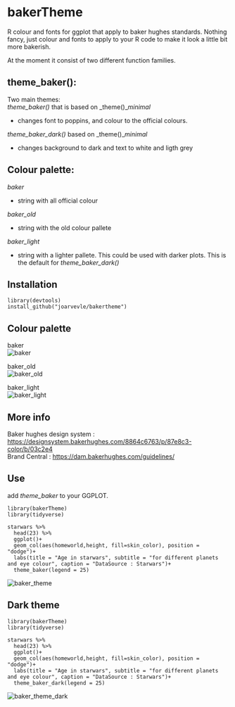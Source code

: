 # bakerTheme
R colour and fonts for ggplot that apply to baker hughes standards.
Nothing fancy, just colour and fonts to apply to your R code to make it look a little bit more bakerish.

At the moment it consist of two different function families.

## theme_baker():
Two main themes:  
_theme_baker()_ that is based on _theme()__minimal_
  - changes font to poppins, and colour to the official colours.
  
_theme_baker_dark()_ based on _theme()__minimal_ 
  -  changes background to dark and text to white and ligth grey

## Colour palette:
_baker_  
  -  string with all official colour
  
_baker_old_  
  -  string with the old colour pallete
  
_baker_light_  
  -  string with a lighter pallete. This could be used with darker plots. This is the default for _theme_baker_dark()_  

## Installation
```
library(devtools)
install_github("joarvevle/bakertheme")
```
## Colour palette
baker  
![baker](https://github.com/joarvevle/bakerTheme/assets/143795683/e8ac46cb-cbd9-4b25-80e8-657b0911896a)  

baker_old  
![baker_old](https://github.com/joarvevle/bakerTheme/assets/143795683/035978b4-cd8a-4997-b50b-99e27dbff12a)  

baker_light  
![baker_light](https://github.com/joarvevle/bakerTheme/assets/143795683/9fcef3b2-6ac5-4eb0-a250-4781fab1330d)  
  
## More info  
Baker hughes design system : https://designsystem.bakerhughes.com/8864c6763/p/87e8c3-color/b/03c2e4  
Brand Central : https://dam.bakerhughes.com/guidelines/  
  
## Use
add _theme_baker_ to your GGPLOT.
````
library(bakerTheme)
library(tidyverse)

starwars %>%
  head(23) %>%
  ggplot()+
  geom_col(aes(homeworld,height, fill=skin_color), position = "dodge")+
  labs(title = "Age in starwars", subtitle = "for different planets and eye colour", caption = "DataSource : Starwars")+
  theme_baker(legend = 25)

````
![baker_theme](https://github.com/joarvevle/bakerTheme/assets/143795683/1f6b68e8-8d49-4dcd-9066-1f174794ae4c)



## Dark theme
````
library(bakerTheme)
library(tidyverse)

starwars %>%
  head(23) %>%
  ggplot()+
  geom_col(aes(homeworld,height, fill=skin_color), position = "dodge")+
  labs(title = "Age in starwars", subtitle = "for different planets and eye colour", caption = "DataSource : Starwars")+
  theme_baker_dark(legend = 25)
````

![baker_theme_dark](https://github.com/joarvevle/bakerTheme/assets/143795683/c647d850-035f-40d9-adfb-0033ca6df0e6)


